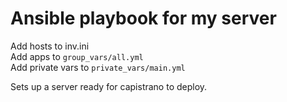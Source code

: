 # Ansible playbook for my server
Add hosts to inv.ini  
Add apps to `group_vars/all.yml`  
Add private vars to `private_vars/main.yml`  

Sets up a server ready for capistrano to deploy.

